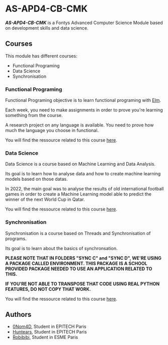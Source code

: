 # AS-APD4-CB-CMK

***AS-APD4-CB-CMK*** is a Fontys Advanced Computer Science Module based on development skills and data science.

## Courses

This module has different courses:

- Functional Programing
- Data Science
- Synchronisation

### Functional Programing

Functional Programing objective is to learn functional programing with [Elm](https://elm-lang.org/).

Each week, you need to make assignments in order to prove you're learning something from the course.

A research project on any language is available. You need to prove how much the language you choose in functional.

You will find the ressource related to this course [here](./FP/).

### Data Science

Data Science is a course based on Machine Learning and Data Analysis.

Its goal is to learn how to analyse data and how to create machine learning models based on those datas.

In 2022, the main goal was to analyse the results of old international football games in order to create a Machine Learning model able to predict the winner of the next World Cup in Qatar.

You will find the ressource related to this course [here](./DS/).

### Synchronisation

Synchronisation is a course based on Threads and Synchronisation of programs.

Its goal is to learn about the basics of synchronsation.

**PLEASE NOTE THAT IN FOLDERS "SYNC C" and "SYNC D", WE'RE USING A PACKAGE CALLED ENVIRONMENT. THIS PACKAGE IS A SCHOOL PROVIDED PACKAGE NEEDED TO USE AN APPLICATION RELATED TO THIS.**

**IF YOU'RE NOT ABLE TO TRANSPOSE THAT CODE USING REAL PYTHON FEATURES, DO NOT COPY THAT WORK.**

You will find the ressource related to this course [here](./SYNC/).

## Authors

- [0Nom4D](https://github.com/0Nom4D), Student in EPITECH Paris
- [Huntears](https://github.com/huntears), Student in EPITECH Paris
- [Robibibi](https://github.com/Robibibi), Student in ESME Paris
